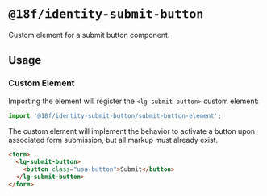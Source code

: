 # `@18f/identity-submit-button`

Custom element for a submit button component.

## Usage

### Custom Element

Importing the element will register the `<lg-submit-button>` custom element:

```ts
import '@18f/identity-submit-button/submit-button-element';
```

The custom element will implement the behavior to activate a button upon associated form submission, but all markup must already exist.

```html
<form>
  <lg-submit-button>
    <button class="usa-button">Submit</button>
  </lg-submit-button>
</form>
```
